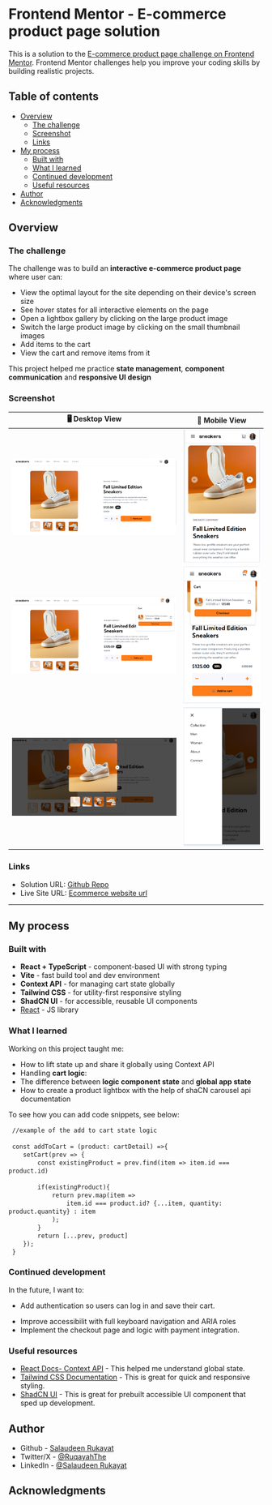 # Frontend Mentor - E-commerce product page solution

This is a solution to the [E-commerce product page challenge on Frontend Mentor](https://www.frontendmentor.io/challenges/ecommerce-product-page-UPsZ9MJp6). Frontend Mentor challenges help you improve your coding skills by building realistic projects.

## Table of contents

- [Overview](#overview)
  - [The challenge](#the-challenge)
  - [Screenshot](#screenshot)
  - [Links](#links)
- [My process](#my-process)
  - [Built with](#built-with)
  - [What I learned](#what-i-learned)
  - [Continued development](#continued-development)
  - [Useful resources](#useful-resources)
- [Author](#author)
- [Acknowledgments](#acknowledgments)


## Overview

### The challenge

The challenge was to build an **interactive e-commerce product page** where user can:

- View the optimal layout for the site depending on their device's screen size
- See hover states for all interactive elements on the page
- Open a lightbox gallery by clicking on the large product image
- Switch the large product image by clicking on the small thumbnail images
- Add items to the cart
- View the cart and remove items from it

This project helped me practice **state management**, **component communication** and **responsive UI design**

### Screenshot

| 🖥️ Desktop View                  | 📱 Mobile View                 |
| -------------------------------- | ------------------------------ |
| ![Desktop](./src/assets/design/desktop-design.png) | ![Mobile](./src/assets/design/mobile-design.png) |
| ![Desktop](./src/assets/design/active-state-filled-basket.png) | ![Mobile](./src/assets/design/mobile-design-basket-filled.png) |
| ![Desktop](./src/assets/design/active-lightbox.png) | ![Mobile](./src/assets/design/mobile-menu.png) | 


### Links

- Solution URL: [Github Repo](https://github.com/Ruqayah1204/ecommerce-product-page)
- Live Site URL: [Ecommerce website url](https://loyal-oven.pipeops.net/)

---

## My process

### Built with

- **React + TypeScript** - component-based UI with strong typing
- **Vite** - fast build tool and dev environment
- **Context API** - for managing cart state globally
- **Tailwind CSS** - for utility-first responsive styling
- **ShadCN UI** - for accessible, reusable UI components
- [React](https://reactjs.org/) - JS library


### What I learned

Working on this project taught me:
- How to lift state up and share it globally using Context API
- Handling **cart logic**: 
- The difference between **logic component state** and **global app state**
- How to create a product lightbox with the help of shaCN carousel api documentation


To see how you can add code snippets, see below:

```tsx
 //example of the add to cart state logic

 const addToCart = (product: cartDetail) =>{
    setCart(prev => {
        const existingProduct = prev.find(item => item.id === product.id)

        if(existingProduct){
            return prev.map(item =>
                item.id === product.id? {...item, quantity: product.quantity} : item
            );
        }
        return [...prev, product]
    });
 }
```


### Continued development

In the future, I want to:

+ Add authentication so users can log in and save their cart.
- Improve accessibilit with full keyboard navigation and ARIA roles
- Implement the checkout page and logic with payment integration.


### Useful resources

- [React Docs- Context API](https://react.dev/reference/react/useContext) - This helped me understand global state.
- [Tailwind CSS Documentation](https://tailwindcss.com/docs) - This is great for quick and responsive styling.
- [ShadCN UI](https://ui.shadcn.com/) - This is great for prebuilt accessible UI component that sped up development.


## Author

- Github - [Salaudeen Rukayat](https://github.com/Ruqayah1204)
- Twitter/X - [@RuqayahThe](https://x.com/RuqayahThe)
- LinkedIn - [@Salaudeen Rukayat](https://www.linkedin.com/in/salaudeenrukayat)


## Acknowledgments

